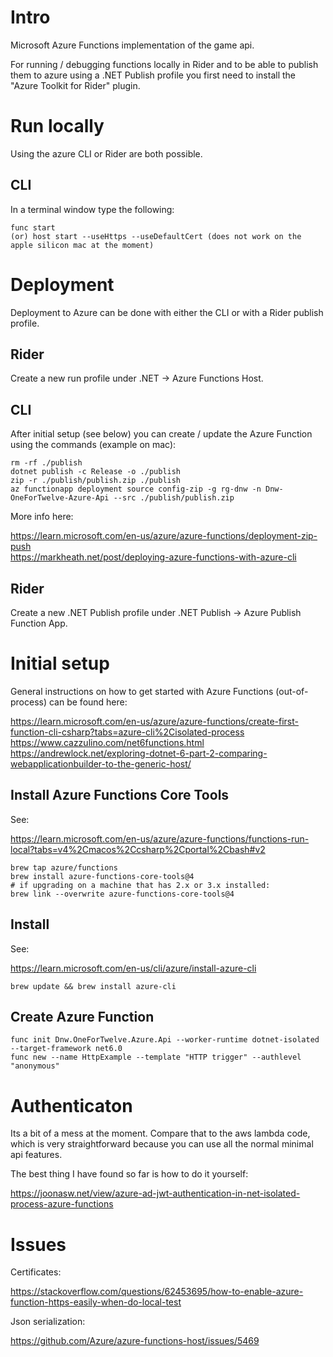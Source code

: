 # Intro

Microsoft Azure Functions implementation of the game api.

For running / debugging functions locally in Rider and to be able to publish them to azure using a .NET Publish profile you first need to install the "Azure Toolkit for Rider" plugin.  

# Run locally

Using the azure CLI or Rider are both possible.

## CLI

In a terminal window type the following:

```
func start
(or) host start --useHttps --useDefaultCert (does not work on the apple silicon mac at the moment)
```

# Deployment

Deployment to Azure can be done with either the CLI or with a Rider publish profile.

## Rider

Create a new run profile under .NET -> Azure Functions Host.  

## CLI

After initial setup (see below) you can create / update the Azure Function using the commands (example on mac):

```
rm -rf ./publish
dotnet publish -c Release -o ./publish
zip -r ./publish/publish.zip ./publish
az functionapp deployment source config-zip -g rg-dnw -n Dnw-OneForTwelve-Azure-Api --src ./publish/publish.zip
```

More info here:

https://learn.microsoft.com/en-us/azure/azure-functions/deployment-zip-push  
https://markheath.net/post/deploying-azure-functions-with-azure-cli  

## Rider

Create a new .NET Publish profile under .NET Publish -> Azure Publish Function App. 

# Initial setup

General instructions on how to get started with Azure Functions (out-of-process) can be found here:  

https://learn.microsoft.com/en-us/azure/azure-functions/create-first-function-cli-csharp?tabs=azure-cli%2Cisolated-process
https://www.cazzulino.com/net6functions.html
https://andrewlock.net/exploring-dotnet-6-part-2-comparing-webapplicationbuilder-to-the-generic-host/

## Install Azure Functions Core Tools

See: 

https://learn.microsoft.com/en-us/azure/azure-functions/functions-run-local?tabs=v4%2Cmacos%2Ccsharp%2Cportal%2Cbash#v2

```
brew tap azure/functions
brew install azure-functions-core-tools@4
# if upgrading on a machine that has 2.x or 3.x installed:
brew link --overwrite azure-functions-core-tools@4
```

## Install 

See: 

https://learn.microsoft.com/en-us/cli/azure/install-azure-cli

```
brew update && brew install azure-cli
```

## Create Azure Function

```
func init Dnw.OneForTwelve.Azure.Api --worker-runtime dotnet-isolated --target-framework net6.0
func new --name HttpExample --template "HTTP trigger" --authlevel "anonymous"
```

# Authenticaton

Its a bit of a mess at the moment. Compare that to the aws lambda code, which is very straightforward because you can use all the normal minimal api features.

The best thing I have found so far is how to do it yourself:

https://joonasw.net/view/azure-ad-jwt-authentication-in-net-isolated-process-azure-functions

# Issues

Certificates:

https://stackoverflow.com/questions/62453695/how-to-enable-azure-function-https-easily-when-do-local-test

Json serialization:

https://github.com/Azure/azure-functions-host/issues/5469